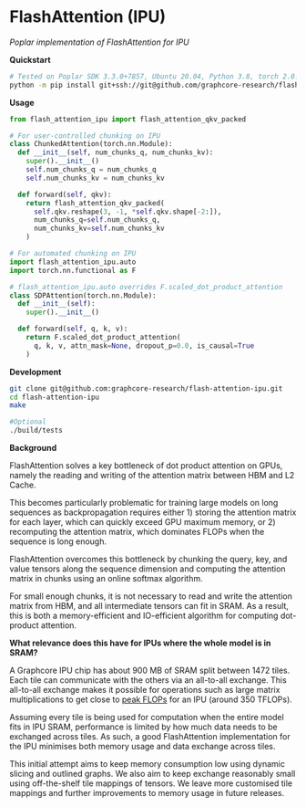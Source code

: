 # FlashAttention (IPU)
*Poplar implementation of FlashAttention for IPU* 

**Quickstart**
```bash
# Tested on Poplar SDK 3.3.0+7857, Ubuntu 20.04, Python 3.8, torch 2.0.1
python -m pip install git+ssh://git@github.com/graphcore-research/flash-attention-ipu.git
```

**Usage**
```python
from flash_attention_ipu import flash_attention_qkv_packed

# For user-controlled chunking on IPU
class ChunkedAttention(torch.nn.Module):
  def __init__(self, num_chunks_q, num_chunks_kv):
    super().__init__()
    self.num_chunks_q = num_chunks_q
    self.num_chunks_kv = num_chunks_kv

  def forward(self, qkv):
    return flash_attention_qkv_packed(
      self.qkv.reshape(3, -1, *self.qkv.shape[-2:]),
      num_chunks_q=self.num_chunks_q,
      num_chunks_kv=self.num_chunks_kv
    )

# For automated chunking on IPU
import flash_attention_ipu.auto
import torch.nn.functional as F

# flash_attention_ipu.auto overrides F.scaled_dot_product_attention
class SDPAttention(torch.nn.Module):
  def __init__(self):
    super().__init__()

  def forward(self, q, k, v):
    return F.scaled_dot_product_attention(
      q, k, v, attn_mask=None, dropout_p=0.0, is_causal=True
    )
```

**Development**
```bash
git clone git@github.com:graphcore-research/flash-attention-ipu.git
cd flash-attention-ipu
make

#Optional
./build/tests
```

**Background**

FlashAttention solves a key bottleneck of dot product attention on GPUs, namely the reading and writing of the attention matrix between HBM and L2 Cache. 

This becomes particularly problematic for training large models on long sequences as backpropagation requires either 1) storing the attention matrix for each layer, which can quickly exceed GPU maximum memory, or 2) recomputing the attention matrix, which dominates FLOPs when the sequence is long enough.

FlashAttention overcomes this bottleneck by chunking the query, key, and value tensors along the sequence dimension and computing the attention matrix in chunks using an online softmax algorithm. 

For small enough chunks, it is not necessary to read and write the attention matrix from HBM, and all intermediate tensors can fit in SRAM. As a result, this is both a memory-efficient and IO-efficient algorithm for computing dot-product attention.

**What relevance does this have for IPUs where the whole model is in SRAM?**

A Graphcore IPU chip has about 900 MB of SRAM split between 1472 tiles. Each tile can communicate with the others via an all-to-all exchange. This all-to-all exchange makes it possible for operations such as large matrix multiplications to get close to [peak FLOPs](https://github.com/graphcore-research/tessellate-ipu/blob/main/notebooks/IPU%20Peak%20Flops.ipynb) for an IPU (around 350 TFLOPs).

Assuming every tile is being used for computation when the entire model fits in IPU SRAM, performance is limited by how much data needs to be exchanged across tiles. As such, a good FlashAttention implementation for the IPU  minimises both memory usage and data exchange across tiles.

This initial attempt aims to keep memory consumption low using dynamic slicing and outlined graphs. We also aim to keep exchange reasonably small using off-the-shelf tile mappings of tensors. We leave more customised tile mappings and further improvements to memory usage in future releases.
